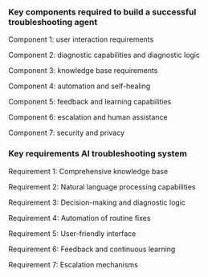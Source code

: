 ### Key components required to build a successful troubleshooting agent


Component 1: user interaction requirements

Component 2: diagnostic capabilities and diagnostic logic

Component 3: knowledge base requirements

Component 4: automation and self-healing

Component 5: feedback and learning capabilities

Component 6: escalation and human assistance

Component 7: security and privacy

### Key requirements AI troubleshooting system

Requirement 1: Comprehensive knowledge base

Requirement 2: Natural language processing capabilities

Requirement 3: Decision-making and diagnostic logic

Requirement 4: Automation of routine fixes

Requirement 5: User-friendly interface

Requirement 6: Feedback and continuous learning

Requirement 7: Escalation mechanisms
